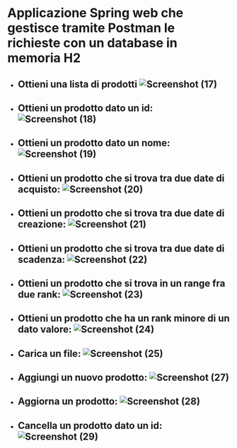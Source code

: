 # Applicazione Spring web che gestisce tramite Postman le richieste con un database in memoria H2

- ## Ottieni una lista di prodotti ![Screenshot (17)](https://user-images.githubusercontent.com/102217474/162148299-5f94261f-56bf-4a58-9f59-59c049b8ba3f.png)
- ## Ottieni un prodotto dato un id: ![Screenshot (18)](https://user-images.githubusercontent.com/102217474/162151303-b671b1f4-98f9-4ffb-a2de-0aa7b91fc218.png)
- ## Ottieni un prodotto dato un nome: ![Screenshot (19)](https://user-images.githubusercontent.com/102217474/162151521-c3b0ab09-32e7-42e6-80a7-1b0481674ba0.png)
- ## Ottieni un prodotto che si trova tra due date di acquisto: ![Screenshot (20)](https://user-images.githubusercontent.com/102217474/162158026-37d37b51-f70a-4f3c-87e2-8a09437a1e46.png)
- ## Ottieni un prodotto che si trova tra due date di creazione: ![Screenshot (21)](https://user-images.githubusercontent.com/102217474/162158188-484fcd58-c325-4171-9958-3be55f261f29.png)
- ## Ottieni un prodotto che si trova tra due date di scadenza: ![Screenshot (22)](https://user-images.githubusercontent.com/102217474/162158337-97c3bc78-d798-499f-af43-c9722e4a9c5d.png)
- ## Ottieni un prodotto che si trova in un range fra due rank: ![Screenshot (23)](https://user-images.githubusercontent.com/102217474/162158684-f101176c-9d3c-47c8-bf61-68bb435dbbbb.png)
- ## Ottieni un prodotto che ha un rank minore di un dato valore: ![Screenshot (24)](https://user-images.githubusercontent.com/102217474/162159062-b738973d-074c-4d07-a365-d1f30156f8a0.png)
- ## Carica un file: ![Screenshot (25)](https://user-images.githubusercontent.com/102217474/162160641-1b56daa5-9d20-4a60-b38e-2461f28d9605.png)
- ## Aggiungi un nuovo prodotto: ![Screenshot (27)](https://user-images.githubusercontent.com/102217474/162161196-7c4d2faa-e8b2-4fbc-ad61-3037a140ce5e.png)
- ## Aggiorna un prodotto: ![Screenshot (28)](https://user-images.githubusercontent.com/102217474/162161485-887f87e6-c6e0-4c1c-88cd-0d27d72e49a8.png)
- ## Cancella un prodotto dato un id: ![Screenshot (29)](https://user-images.githubusercontent.com/102217474/162161672-133dfc75-282b-45b6-9a76-d59a9081deab.png)
